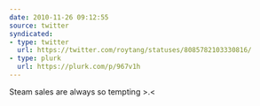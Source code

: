 ```yaml
---
date: 2010-11-26 09:12:55
source: twitter
syndicated:
- type: twitter
  url: https://twitter.com/roytang/statuses/8085782103330816/
- type: plurk
  url: https://plurk.com/p/967v1h
---
```


Steam sales are always so tempting &gt;.&lt;